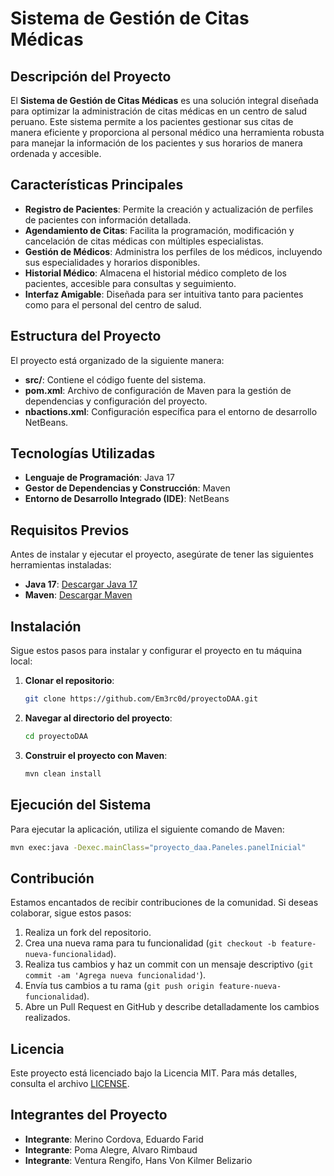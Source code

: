 # Sistema de Gestión de Citas Médicas

## Descripción del Proyecto

El **Sistema de Gestión de Citas Médicas** es una solución integral diseñada para optimizar la administración de citas médicas en un centro de salud peruano. Este sistema permite a los pacientes gestionar sus citas de manera eficiente y proporciona al personal médico una herramienta robusta para manejar la información de los pacientes y sus horarios de manera ordenada y accesible.

## Características Principales

- **Registro de Pacientes**: Permite la creación y actualización de perfiles de pacientes con información detallada.
- **Agendamiento de Citas**: Facilita la programación, modificación y cancelación de citas médicas con múltiples especialistas.
- **Gestión de Médicos**: Administra los perfiles de los médicos, incluyendo sus especialidades y horarios disponibles.
- **Historial Médico**: Almacena el historial médico completo de los pacientes, accesible para consultas y seguimiento.
- **Interfaz Amigable**: Diseñada para ser intuitiva tanto para pacientes como para el personal del centro de salud.

## Estructura del Proyecto

El proyecto está organizado de la siguiente manera:

- **src/**: Contiene el código fuente del sistema.
- **pom.xml**: Archivo de configuración de Maven para la gestión de dependencias y configuración del proyecto.
- **nbactions.xml**: Configuración específica para el entorno de desarrollo NetBeans.

## Tecnologías Utilizadas

- **Lenguaje de Programación**: Java 17
- **Gestor de Dependencias y Construcción**: Maven
- **Entorno de Desarrollo Integrado (IDE)**: NetBeans

## Requisitos Previos

Antes de instalar y ejecutar el proyecto, asegúrate de tener las siguientes herramientas instaladas:

- **Java 17**: [Descargar Java 17](https://www.oracle.com/java/technologies/javase-jdk17-downloads.html)
- **Maven**: [Descargar Maven](https://maven.apache.org/download.cgi)

## Instalación

Sigue estos pasos para instalar y configurar el proyecto en tu máquina local:

1. **Clonar el repositorio**:

   ```bash
   git clone https://github.com/Em3rc0d/proyectoDAA.git
   ```

2. **Navegar al directorio del proyecto**:

   ```bash
   cd proyectoDAA
   ```

3. **Construir el proyecto con Maven**:

   ```bash
   mvn clean install
   ```

## Ejecución del Sistema

Para ejecutar la aplicación, utiliza el siguiente comando de Maven:

```bash
mvn exec:java -Dexec.mainClass="proyecto_daa.Paneles.panelInicial"
```

## Contribución

Estamos encantados de recibir contribuciones de la comunidad. Si deseas colaborar, sigue estos pasos:

1. Realiza un fork del repositorio.
2. Crea una nueva rama para tu funcionalidad (`git checkout -b feature-nueva-funcionalidad`).
3. Realiza tus cambios y haz un commit con un mensaje descriptivo (`git commit -am 'Agrega nueva funcionalidad'`).
4. Envía tus cambios a tu rama (`git push origin feature-nueva-funcionalidad`).
5. Abre un Pull Request en GitHub y describe detalladamente los cambios realizados.

## Licencia

Este proyecto está licenciado bajo la Licencia MIT. Para más detalles, consulta el archivo [LICENSE](LICENSE).

## Integrantes del Proyecto

- **Integrante**: Merino Cordova, Eduardo Farid
- **Integrante**: Poma Alegre, Alvaro Rimbaud
- **Integrante**: Ventura Rengifo, Hans Von Kilmer Belizario

